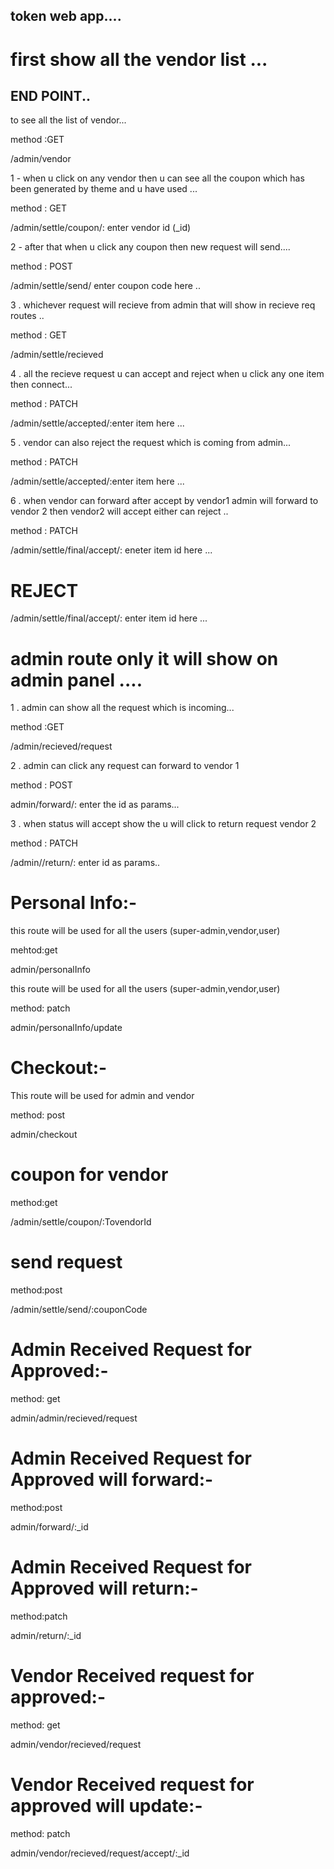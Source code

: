 
## token web app....


# first show all the vendor list ...

## END POINT..


 to see all the list of vendor...


method :GET

/admin/vendor






1 - when u click on any vendor then u can see all the coupon which has been generated by theme and u have used ...

method : GET

/admin/settle/coupon/: enter vendor id (_id)



2 - after that when u click any coupon then new request will send.... 

method : POST

/admin/settle/send/ enter coupon code here ..


3 . whichever request will recieve from admin that will show in recieve req routes ..


method : GET 

/admin/settle/recieved

4 .  all the recieve request u can accept and reject when u click any one item then connect...

method : PATCH

 /admin/settle/accepted/:enter item here ...


5 .  vendor can also reject the request which is coming from admin...

method : PATCH

/admin/settle/accepted/:enter item here ...


6 . when vendor can forward after accept by vendor1 admin will forward to vendor 2 then vendor2 will accept either can reject ..

method : PATCH

/admin/settle/final/accept/: eneter item id here ...

# REJECT

/admin/settle/final/accept/:  enter item id here ...



 # admin route only it will show on admin panel ....



1 . admin can show all the  request which is incoming...

method :GET

/admin/recieved/request 

2 .   admin can click any request can forward to vendor 1

method : POST

admin/forward/: enter the id as params...



3 .  when status will accept show the u will click to return request vendor 2

method  : PATCH


/admin//return/: enter id as params..


# Personal Info:-
this route will be used for all the users (super-admin,vendor,user)

mehtod:get

admin/personalInfo

this route will be used for all the users (super-admin,vendor,user)

method: patch

admin/personalInfo/update

# Checkout:-

This route will be used for admin and vendor

method: post

admin/checkout

# coupon for vendor
method:get 

/admin/settle/coupon/:TovendorId

# send request
method:post 

/admin/settle/send/:couponCode

# Admin Received  Request for Approved:-
method: get

admin/admin/recieved/request

# Admin Received  Request for Approved will forward:-
method:post

admin/forward/:_id

# Admin Received  Request for Approved will return:-
method:patch

admin/return/:_id

# Vendor Received request for approved:-
method: get

admin/vendor/recieved/request

# Vendor Received request for approved will update:-
method: patch

admin/vendor/recieved/request/accept/:_id















 





